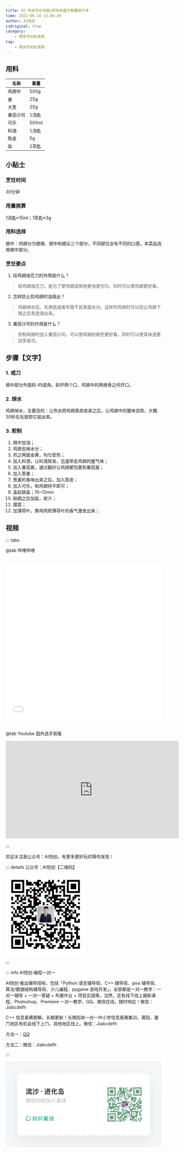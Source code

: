 ```yaml
---
title: 02-陈皮可乐鸡翅|好吃到盘子都要舔干净
time: 2022-06-18 13:06:49
author: AI悦创
isOriginal: true
category: 
    - 程序员的私房菜
tag:
    - 程序员的私房菜
---
```


## 用料

| 名称     | 重量  |
| -------- | ----- |
| 鸡翅中   | 500g  |
| 姜       | 25g   |
| 大葱     | 25g   |
| 番茄沙司 | 1汤匙 |
| 可乐     | 500ml |
| 料酒     | 1汤匙 |
| 陈皮     | 5g    |
| 盐       | 1茶匙 |

## 小贴士

### 烹饪时间

30分钟

### 用量换算

1汤匙≈15ml；1茶匙≈3g

### 用料选择

翅中：鸡翅分为翅根、翅中和翅尖三个部分，不同部位会有不同的口感，本菜品选用翅中部分。



### 烹饪要点

1. 给鸡翅戒花刀的作用是什么？

> 给鸡翅戒花刀，是为了使鸡翅成熟地更快更均匀，同时可以使鸡翅更好看。

2. 怎样防止煎鸡翅时油溅出？

> 鸡翅焯水后，先用纸或者布吸干其表面水分。这样煎鸡翅时可以防止鸡翅下锅之后有迸溅出来。

3. 番茄沙司的作用是什么？

> 煎制鸡翅时加入番茄沙司，可以使鸡翅的颜色更好看，同时可以使其味道更加多层次。

## 步骤【文字】

### 1. 戒刀

翅中部分外面斜 45度角，斜开两个口，鸡翅中的两根骨之间开口。

### 2. 焯水

鸡翅焯水，主要目的：让热水把鸡翅表皮收紧之后，让鸡翅中的腥味去除，大概 30秒左右就把它装出来。

### 3. 煎制

1. 锅中加油；
2. 鸡翅去掉水分；
3. 煎之两面金黄，均匀受热；
4. 加入料酒，让料酒挥发，迅速带走鸡翅的腥气味；
5. 加入番茄酱，通过翻炒让鸡翅都包裹到番茄酱；
6. 加入葱姜；
7. 葱姜的香味出来之后，加入陈皮；
8. 加入可乐，和鸡翅持平即可；
9. 盖起锅盖；10~12min
10. 粘稠之后加盐，收汁；
11. 摆盘；
12. 加薄荷叶，靠鸡肉把薄荷叶的香气激发出来；

## 视频

::: tabs

@tab 哔哩哔哩

<iframe src="//player.bilibili.com/player.html?aid=642506051&bvid=BV12Y4y1G7VE&cid=750557306&page=1" scrolling="no" border="0" frameborder="no" framespacing="0" allowfullscreen="true" style="width: 100%; height: 500px; max-width: 100%；align:center; padding:20px 0;"> </iframe>

@tab Youtube 国外选手观看

<iframe width="560" height="315" src="https://www.youtube.com/embed/IwKyunTrd0w" title="YouTube video player" frameborder="0" allow="accelerometer; autoplay; clipboard-write; encrypted-media; gyroscope; picture-in-picture" allowfullscreen></iframe>

:::

欢迎关注我公众号：AI悦创，有更多更好玩的等你发现！

::: details 公众号：AI悦创【二维码】

![](/gzh.jpg)

:::

::: info AI悦创·编程一对一

AI悦创·推出辅导班啦，包括「Python 语言辅导班、C++ 辅导班、java 辅导班、算法/数据结构辅导班、少儿编程、pygame 游戏开发」，全部都是一对一教学：一对一辅导 + 一对一答疑 + 布置作业 + 项目实践等。当然，还有线下线上摄影课程、Photoshop、Premiere 一对一教学、QQ、微信在线，随时响应！微信：Jiabcdefh

C++ 信息奥赛题解，长期更新！长期招收一对一中小学信息奥赛集训，莆田、厦门地区有机会线下上门，其他地区线上。微信：Jiabcdefh

方法一：[QQ](http://wpa.qq.com/msgrd?v=3&uin=1432803776&site=qq&menu=yes)

方法二：微信：Jiabcdefh

:::

![](/zsxq.jpg)















